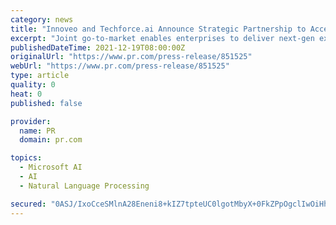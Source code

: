 ```yaml
---
category: news
title: "Innoveo and Techforce.ai Announce Strategic Partnership to Accelerate Adoption of Intelligent Automation Within Enterprises"
excerpt: "Joint go-to-market enables enterprises to deliver next-gen experiences powered by Innoveo’s no-code platform along with Techforce.ai’s"
publishedDateTime: 2021-12-19T08:00:00Z
originalUrl: "https://www.pr.com/press-release/851525"
webUrl: "https://www.pr.com/press-release/851525"
type: article
quality: 0
heat: 0
published: false

provider:
  name: PR
  domain: pr.com

topics:
  - Microsoft AI
  - AI
  - Natural Language Processing

secured: "0ASJ/IxoCceSMlnA28Eneni8+kIZ7tpteUC0lgotMbyX+0FkZPpOgclIwOiHhvROr2NyTbc0UXwrQRoPW6jClfDGxjX8vNYlFCWjodAhVTUVJAKHtjM+il0lZrC7lWtm4kLsNSyHSQNqSobTJGOfr1E8m4m4C4JnNv8UOX5kKlg3AiIxnBA7OZNhaotiUMnnkpllWDHgbz2OCxA1SHUfa7oTWkoxWTomMhBtWTR8TOh3++2IfHmGqUBjjPHOSLtjfqfErkSOLVYeBpT8cyvi3TkOm6INX+BNzS1NiTl9tryvCWkwX6Jwm6pRRWgCxwlb4FeSvm4yctDy8RKMocf31omay2ErDNXh0HTXpyQK/PM=;S7osv0lV/PeOfHqEmeCgrQ=="
---
```


